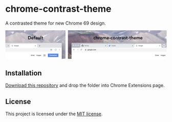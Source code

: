 # chrome-contrast-theme

A contrasted theme for new Chrome 69 design.

![Theme colors demo](chrome-contrast-theme.png)

## Installation

[Download this repository](https://github.com/dimitrinicolas/chrome-contrast-theme/archive/master.zip) and drop the folder into Chrome Extensions page.

## License

This project is licensed under the [MIT license](LICENSE).
